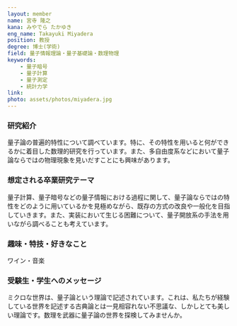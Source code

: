 ```yaml
---
layout: member
name: 宮寺 隆之
kana: みやでら たかゆき
eng_name: Takayuki Miyadera
position: 教授
degree: 博士(学術)
field: 量子情報理論・量子基礎論・数理物理
keywords:
    - 量子暗号
    - 量子計算
    - 量子測定
    - 統計力学
link:
photo: assets/photos/miyadera.jpg
---
```


### 研究紹介

量子論の普遍的特性について調べています。特に、その特性を用いると何ができるかに着目した数理的研究を行っています。また、多自由度系などにおいて量子論ならではの物理現象を見いだすことにも興味があります。

<!--
#### [研究業績]({{ page.link }})
-->

### 想定される卒業研究テーマ

量子計算、量子暗号などの量子情報における過程に関して、量子論ならではの特性をどのように用いているかを見極めながら、既存の方式の改良や一般化を目指していきます。また、実装において生じる困難について、量子開放系の手法を用いながら調べることも考えています。

### 趣味・特技・好きなこと

ワイン・音楽

### 受験生・学生へのメッセージ

ミクロな世界は、量子論という理論で記述されています。これは、私たちが経験している世界を記述する古典論とは一見相容れない不思議な、しかしとても美しい理論です。数理を武器に量子論の世界を探検してみませんか。
